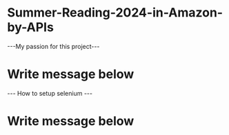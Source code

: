 # Summer-Reading-2024-in-Amazon-by-APIs

---My passion for this project---
# Write message below

--- How to setup selenium ---
# Write message below
